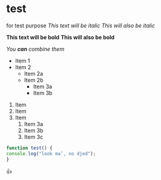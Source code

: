 # test
for test purpose
*This text will be italic*
_This will also be italic_

**This text will be bold**
__This will also be bold__

_You **can** combine them_

* Item 1
* Item 2
  * Item 2a
  * Item 2b
    * Item 3a
    * Item 3b

1. Item 
1. Item 
1. Item 
   1. Item 3a
   1. Item 3b
   1. Item 3c


```javascript
function test() {
console.log("look ma’, no djed");
}
```
:+1:
